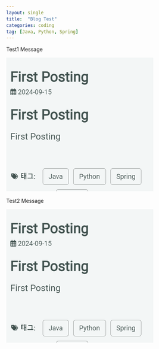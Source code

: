 ```yaml
---
layout: single                    
title:  "Blog Test"    
categories: coding          
tag: [Java, Python, Spring]
---
```



 Test1 Message

![image.png](../../assets/images/2024-09-29-third/image.png)

Test2 Message

![image.png](../../assets/images/2024-09-29-third/image%201.png) 
